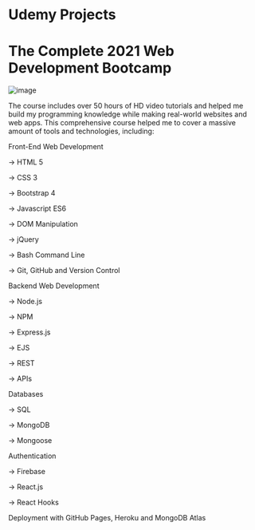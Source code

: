 # Udemy Projects
# The Complete 2021 Web Development Bootcamp

![image](https://user-images.githubusercontent.com/54888610/125988805-29c142a2-e079-4f9d-8c1c-99d6a38e21f4.png)

The course includes over 50 hours of HD video tutorials and helped me build my programming knowledge while making real-world websites and web apps.
This comprehensive course helped me to cover a massive amount of tools and technologies, including:

Front-End Web Development

-> HTML 5

-> CSS 3

-> Bootstrap 4

-> Javascript ES6
 
-> DOM Manipulation

-> jQuery

-> Bash Command Line

-> Git, GitHub and Version Control

Backend Web Development

-> Node.js

-> NPM

-> Express.js

-> EJS

-> REST

-> APIs

Databases

-> SQL

-> MongoDB

-> Mongoose

Authentication

-> Firebase

-> React.js

-> React Hooks

Deployment with GitHub Pages, Heroku and MongoDB Atlas

